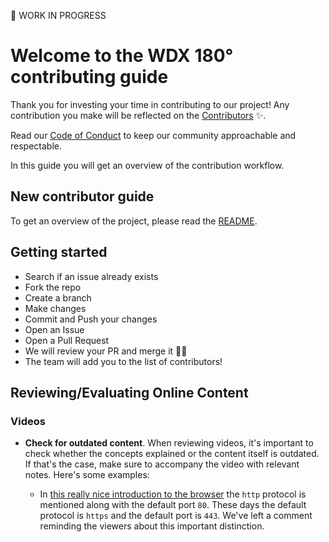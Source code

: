 🚧 WORK IN PROGRESS

# Welcome to the WDX 180° contributing guide 

Thank you for investing your time in contributing to our project! Any contribution you make will be reflected on the [Contributors](README.md#contribute) :sparkles:.

Read our [Code of Conduct](CODE_OF_CONDUCT.md) to keep our community approachable and respectable.

In this guide you will get an overview of the contribution workflow.

## New contributor guide

To get an overview of the project, please read the [README](README.md). 

## Getting started

- Search if an issue already exists []()
- Fork the repo
- Create a branch
- Make changes
- Commit and Push your changes
- Open an Issue
- Open a Pull Request
- We will review your PR and merge it :tada::tada:
- The team will add you to the list of contributors! []()

## Reviewing/Evaluating Online Content

### Videos

- **Check for outdated content**. When reviewing videos, it's important to check whether the concepts explained or the content itself is outdated. If that's the case, make sure to accompany the video with relevant notes. Here's some examples:

  - In [this really nice introduction to the browser](https://www.youtube.com/watch?v=DuSURHrZG6I) the `http` protocol is mentioned along with the default port `80`. These days the default protocol is `https` and the default port is `443`. We've left a comment reminding the viewers about this important distinction.


